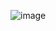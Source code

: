 ![image](https://user-images.githubusercontent.com/88665118/190655248-a193ccb4-39e0-4f6a-a3b4-11f840129a7d.png)
